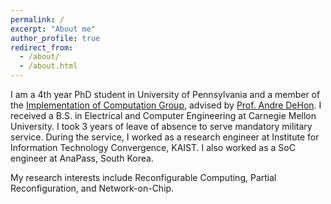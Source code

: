 ```yaml
---
permalink: /
excerpt: "About me"
author_profile: true
redirect_from: 
  - /about/
  - /about.html
---
```


I am a 4th year PhD student in University of Pennsylvania and a member of the [Implementation of Computation Group](http://ic.ese.upenn.edu/), advised by [Prof. Andre DeHon](https://www.seas.upenn.edu/~andre/). I received a B.S. in Electrical and Computer Engineering at Carnegie Mellon University. I took 3 years of leave of absence to serve mandatory military service. During the service, I worked as a research engineer at Institute for Information Technology Convergence, KAIST. I also worked as a SoC engineer at AnaPass, South Korea.

My research interests include Reconfigurable Computing, Partial Reconfiguration, and Network-on-Chip.
